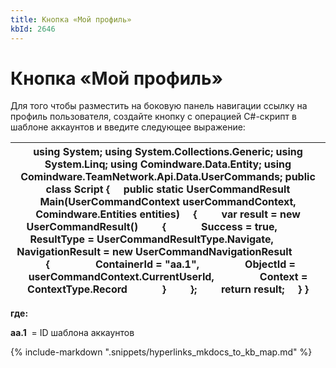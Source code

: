 ```yaml
---
title: Кнопка «Мой профиль»
kbId: 2646
---
```


# Кнопка «Мой профиль»

Для того чтобы разместить на боковую панель навигации ссылку на профиль пользователя, создайте кнопку c операцией C#-скрипт в шаблоне аккаунтов и введите следующее выражение:

| using System; using System.Collections.Generic; using System.Linq; using Comindware.Data.Entity; using Comindware.TeamNetwork.Api.Data.UserCommands; public class Script {     public static UserCommandResult Main(UserCommandContext userCommandContext, Comindware.Entities entities)     {         var result = new UserCommandResult()         {             Success = true,             ResultType = UserCommandResultType.Navigate,             NavigationResult = new UserCommandNavigationResult             {                 ContainerId = "aa.1",                 ObjectId = userCommandContext.CurrentUserId,                 Context = ContextType.Record             }         };         return result;     } } |
| --- |

  **где:**

  **aa.1**   = ID шаблона аккаунтов

{% include-markdown ".snippets/hyperlinks_mkdocs_to_kb_map.md" %}
